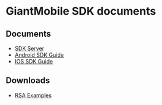 GiantMobile SDK documents
==========================

## Documents

* [SDK Server](/docs/sdk/server_guide)
* [Android SDK Guide](/docs/sdk/easysdkframework)
* [IOS SDK Guide](/docs/sdk/iosdoc)

## Downloads

* [RSA Examples](http://docs.mztgame.com/files/rsa_examples.zip)



